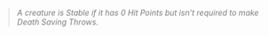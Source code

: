 > *<span style="color:rgb(125, 125, 125)">A creature is Stable if it has 0 Hit Points but isn’t required to make Death Saving Throws.</span>*
